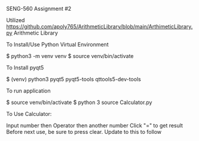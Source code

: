 SENG-560 Assignment #2

Utilized https://github.com/apoly765/ArithmeticLibrary/blob/main/ArthimeticLibrary.py Arithmetic Library

To Install/Use Python Virtual Environment

$ python3 -m venv venv
$ source venv/bin/activate

To Install pyqt5 

$ (venv) python3 pyqt5 pyqt5-tools qttools5-dev-tools


To run application

$ source venv/bin/activate
$ python 3 source Calculator.py


To Use Calculator:

Input number then Operator then another number
Click "=" to get result
Before next use, be sure to press clear. Update to this to follow
